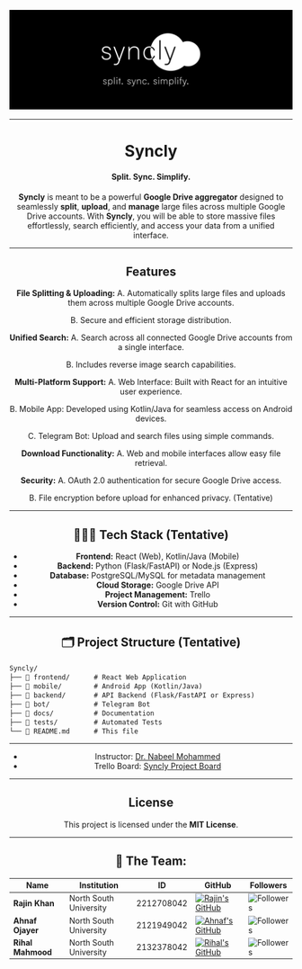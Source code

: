 <div align="center">

![Profile banner](./docs/logo.png)

---

# Syncly

#### **Split. Sync. Simplify.**

**Syncly** is meant to be a powerful **Google Drive aggregator** designed to seamlessly **split**, **upload**, and **manage** large files across multiple Google Drive accounts. With **Syncly**, you will be able to store massive files effortlessly, search efficiently, and access your data from a unified interface.

---

## Features

**File Splitting & Uploading:**
A. Automatically splits large files and uploads them across multiple Google Drive accounts.

B. Secure and efficient storage distribution.

**Unified Search:**
A. Search across all connected Google Drive accounts from a single interface.

B. Includes reverse image search capabilities.

**Multi-Platform Support:**
A. Web Interface: Built with React for an intuitive user experience.

B. Mobile App: Developed using Kotlin/Java for seamless access on Android devices.

C. Telegram Bot: Upload and search files using simple commands.

**Download Functionality:**
A. Web and mobile interfaces allow easy file retrieval.

**Security:**
A. OAuth 2.0 authentication for secure Google Drive access.

B. File encryption before upload for enhanced privacy. (Tentative)

---

## 🧑🏻‍💻 Tech Stack (Tentative)

- **Frontend:** React (Web), Kotlin/Java (Mobile)
- **Backend:** Python (Flask/FastAPI) or Node.js (Express)
- **Database:** PostgreSQL/MySQL for metadata management
- **Cloud Storage:** Google Drive API
- **Project Management:** Trello
- **Version Control:** Git with GitHub

---

## 🗂️ Project Structure (Tentative)

</div>

```
Syncly/
├── 📂 frontend/      # React Web Application
├── 📂 mobile/        # Android App (Kotlin/Java)
├── 📂 backend/       # API Backend (Flask/FastAPI or Express)
├── 📂 bot/           # Telegram Bot
├── 📂 docs/          # Documentation
├── 📂 tests/         # Automated Tests
└── 📄 README.md      # This file
```

<div align="center">

---

- Instructor: [Dr. Nabeel Mohammed](https://ece.northsouth.edu/people/dr-nabeel-mohammed/)
- Trello Board: [Syncly Project Board](https://trello.com/b/o5OcT4uj/syncly)

---

## License

This project is licensed under the **MIT License**.

---

## 👥 The Team:

| Name                      | Institution             | ID | GitHub | Followers |
|---------------------------|-------------------------|--  |--------|------|
| **Rajin Khan**            | North South University | 2212708042 | [![Rajin's GitHub](https://img.shields.io/badge/-rajin--khan-181717?style=for-the-badge&logo=github&logoColor=white)](https://github.com/rajin-khan) | ![Followers](https://img.shields.io/github/followers/rajin-khan?label=Follow&style=social) |
| **Ahnaf Ojayer**    | North South University | 2121949042 | [![Ahnaf's GitHub](https://img.shields.io/badge/-0jayer-181717?style=for-the-badge&logo=github&logoColor=white)](https://github.com/0jayer) | ![Followers](https://img.shields.io/github/followers/0jayer?label=Follow&style=social) |
| **Rihal Mahmood**    | North South University | 2132378042 | [![Rihal's GitHub](https://img.shields.io/badge/-RihalMahmood-181717?style=for-the-badge&logo=github&logoColor=white)](https://github.com/RihalMahmood) | ![Followers](https://img.shields.io/github/followers/RihalMahmood?label=Follow&style=social) |

</div>